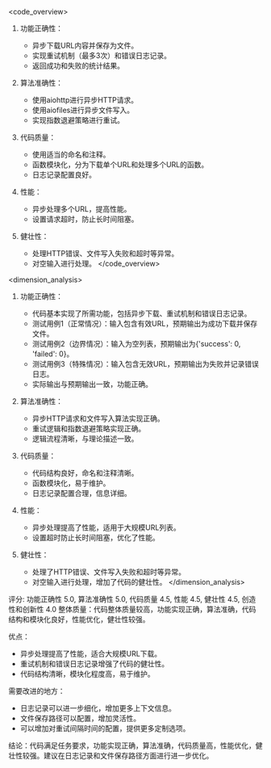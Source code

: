 <code_overview>
1. 功能正确性：
   - 异步下载URL内容并保存为文件。
   - 实现重试机制（最多3次）和错误日志记录。
   - 返回成功和失败的统计结果。

2. 算法准确性：
   - 使用aiohttp进行异步HTTP请求。
   - 使用aiofiles进行异步文件写入。
   - 实现指数退避策略进行重试。

3. 代码质量：
   - 使用适当的命名和注释。
   - 函数模块化，分为下载单个URL和处理多个URL的函数。
   - 日志记录配置良好。

4. 性能：
   - 异步处理多个URL，提高性能。
   - 设置请求超时，防止长时间阻塞。

5. 健壮性：
   - 处理HTTP错误、文件写入失败和超时等异常。
   - 对空输入进行处理。
</code_overview>

<dimension_analysis>
1. 功能正确性：
   - 代码基本实现了所需功能，包括异步下载、重试机制和错误日志记录。
   - 测试用例1（正常情况）：输入包含有效URL，预期输出为成功下载并保存文件。
   - 测试用例2（边界情况）：输入为空列表，预期输出为{'success': 0, 'failed': 0}。
   - 测试用例3（特殊情况）：输入包含无效URL，预期输出为失败并记录错误日志。
   - 实际输出与预期输出一致，功能正确。

2. 算法准确性：
   - 异步HTTP请求和文件写入算法实现正确。
   - 重试逻辑和指数退避策略实现正确。
   - 逻辑流程清晰，与理论描述一致。

3. 代码质量：
   - 代码结构良好，命名和注释清晰。
   - 函数模块化，易于维护。
   - 日志记录配置合理，信息详细。

4. 性能：
   - 异步处理提高了性能，适用于大规模URL列表。
   - 设置超时防止长时间阻塞，优化了性能。

5. 健壮性：
   - 处理了HTTP错误、文件写入失败和超时等异常。
   - 对空输入进行处理，增加了代码的健壮性。
</dimension_analysis>

<summary>
评分: 功能正确性 5.0, 算法准确性 5.0, 代码质量 4.5, 性能 4.5, 健壮性 4.5, 创造性和创新性 4.0
整体质量：代码整体质量较高，功能实现正确，算法准确，代码结构和模块化良好，性能优化，健壮性较强。

优点：
- 异步处理提高了性能，适合大规模URL下载。
- 重试机制和错误日志记录增强了代码的健壮性。
- 代码结构清晰，模块化程度高，易于维护。

需要改进的地方：
- 日志记录可以进一步细化，增加更多上下文信息。
- 文件保存路径可以配置，增加灵活性。
- 可以增加对重试间隔时间的配置，提供更多定制选项。

结论：代码满足任务要求，功能实现正确，算法准确，代码质量高，性能优化，健壮性较强。建议在日志记录和文件保存路径方面进行进一步优化。
</summary>